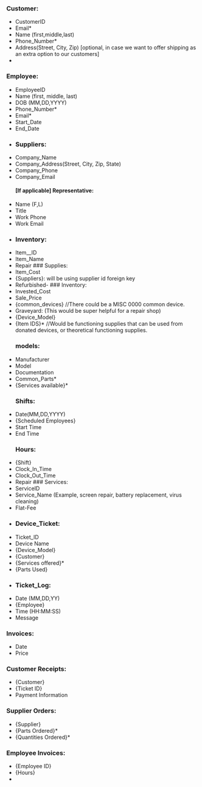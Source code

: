   ### Customer:
- CustomerID
- Email* 
- Name (first,middle,last)
- Phone_Number* 
- Address(Street, City, Zip) [optional, in case we want to offer shipping as an extra option to our customers]
- 
### Employee:
- EmployeeID
- Name (first, middle, last)
- DOB (MM,DD,YYYY)
- Phone_Number*
- Email*
- Start_Date
- End_Date
- 
    ### Suppliers:
- Company_Name
- Company_Address(Street, City, Zip, State)
- Company_Phone
- Company_Email
  #### [If applicable] Representative:
- Name (F,L)
- Title
- Work Phone
- Work Email
- 
    ### Inventory:
- Item__ID
- Item_Name
- Repair  ### Supplies:
- Item_Cost
- {Suppliers}: will be using supplier id foreign key
- Refurbished-    ### Inventory:
- Invested_Cost
- Sale_Price
- {common_devices} //There could  be a MISC 0000 common device.
- Graveyard: (This would be super helpful for a repair shop)
- {Device_Model}
- {Item IDS}* //Would be functioning supplies that can be used from donated devices, or theoretical functioning supplies.
     ### models:
- Manufacturer
- Model
- Documentation
- Common_Parts*
- {Services available}*
     ### Shifts:
- Date(MM,DD,YYYY)
- {Scheduled Employees}
- Start Time
- End Time
     ### Hours:
- {Shift}
- Clock_In_Time
- Clock_Out_Time
- Repair  ### Services:
- ServiceID
- Service_Name (Example, screen repair, battery replacement, virus cleaning)
- Flat-Fee
- 
     ### Device_Ticket:
- Ticket_ID
- Device Name
- {Device_Model}
- {Customer}
- {Services offered}*
- {Parts Used}
- 
    ### Ticket_Log:
- Date (MM,DD,YY)
- {Employee}
- Time (HH:MM:SS)
- Message
### Invoices:
- Date
- Price
### Customer Receipts:
- {Customer}
- {Ticket ID}
- Payment Information
### Supplier Orders:
- {Supplier}
- {Parts Ordered}*
- {Quantities Ordered}*
### Employee Invoices:
- {Employee ID}
- {Hours}
- 